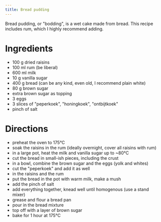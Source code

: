 ```yaml
---
title: Bread pudding
---
```


Bread pudding, or "bodding", is a wet cake made from bread. This recipe includes
rum, which I highly recommend adding.

# Ingredients

- 100 g dried raisins
- 100 ml rum (be liberal)
- 600 ml milk
- 10 g vanilla sugar
- 400 g bread (can be any kind, even old, I recommend plain white)
- 80 g brown sugar
- extra brown sugar as topping
- 3 eggs
- 3 slices of "peperkoek", "honingkoek", "ontbijtkoek"
- pinch of salt

# Directions

- preheat the oven to 175°C
- soak the raisins in the rum (ideally overnight, cover all raisins with rum)
- in a large pot, heat the milk and vanilla sugar up to ~80°C
- cut the bread in small-ish pieces, including the crust
- in a bowl, combine the brown sugar and the eggs (yolk and whites)
- cut the "peperkoek" and add it as well
- in the raisins and the rum
- put the bread in the pot with warm milk, make a mush
- add the pinch of salt
- add everything together, knead well until homogenous (use a stand mixer)
- grease and flour a bread pan
- pour in the bread mixture
- top off with a layer of brown sugar
- bake for 1 hour at 175°C
